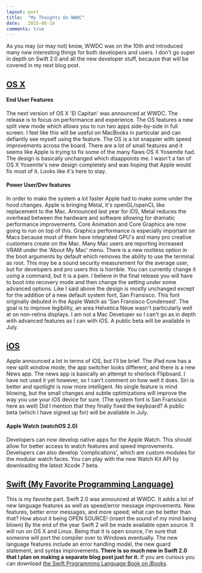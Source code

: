 ```yaml
---
layout: post
title:  "My Thoughts On WWDC"
date:   2015-06-16
comments: true
---
```


<p class="intro">As you may (or may not) know, WWDC was on the 10th and introduced many new interesting things for both developers and users. I don't go super in depth on Swift 2.0 and all the new developer stuff, because that will be covered in my next blog post.</p>

## [OS X](http://www.apple.com/osx/elcapitan-preview/)

#### End User Features
The next version of OS X 'El Capitan' was announced at WWDC. The release is to focus on performance and experience. The OS features a new split view mode which allows you to run two apps side-by-side in full screen. I feel like this will be useful on MacBooks in particular and can defiantly see myself using the feature. The OS is a lot snappier with speed improvements across the board. There are a lot of small features and it seems like Apple is trying to fix some of the many flaws OS X Yosemite had. The design is basically unchanged which disappoints me. I wasn't a fan of OS X Yosemite's new design completely and was hoping that Apple would fix most of it. Looks like it's here to stay.

#### Power User/Dev features
In order to make the system a lot faster Apple had to make some under the hood changes. Apple is bringing Metal, it's openGL/openCL like replacement to the Mac. Announced last year for iOS, Metal reduces the overhead between the hardware and software allowing for dramatic performance improvements. Core Animation and Core Graphics are now going to run on top of this. Graphics performance is especially important on Macs because most of them have integrated GPU's and many pro creative customers create on the Mac. Many Mac users are reporting increased VRAM under the 'About My Mac' menu. There is a new rootless option in the boot arguments by default which removes the ability to use the terminal as root. This may be a sound security measurement for the average user, but for developers and pro users this is horrible. You can currently change it using a command, but it is a pain. I believe in the final release you will have to boot into recovery mode and then change the setting under some advanced options. Like I said above the design is mostly unchanged except for the addition of a new default system font, San Fransisco. This font originally debuted in the Apple Watch as 'San Fransisco Condensed'. The goal is to improve legibility, an area Helvetica Neue wasn't particularly well at on non-retina displays. I am not a Mac Developer so I can't go as in depth with advanced features as I can with iOS. A public beta will be available in July.

## [iOS](http://www.apple.com/ios/ios9-preview/)

Apple announced a lot in terms of iOS, but I'll be brief. The iPad now has a new split window mode, the app switcher looks different, and there is a new News app. The news app is basically an attempt to sherlock Flipboard. I have not used it yet however, so I can't comment on how well it does. Siri is better and spotlight is now more intelligent. No single feature is mind blowing, but the small changes and subtle optimizations will improve the way you use your iOS device for sure. (The system font is San Fransisco here as well) Did I mention that they finally fixed the keyboard? A public beta (which I have signed up for) will be available in July.


#### Apple Watch (watchOS 2.0)

Developers can now develop native apps for the Apple Watch. This should allow for better access to watch features and speed improvements. Developers can also develop 'complications', which are custom modules for the modular watch faces. You can play with the new Watch Kit API by downloading the latest Xcode 7 beta.

## [Swift (My Favorite Programming Language)](https://itun.es/us/k5SW7.l)
This is my favorite part. Swift 2.0 was announced at WWDC. It adds a lot of new language features as well as speed/error message improvements. New features, better error messages, and more speed; what can be better than that? How about it being OPEN SOURCE! (insert the sound of my mind being blown) By the end of the year Swift 2 will be made available open source. It will run on OS X and Linux. Being that it is open source, I'm sure that someone will port the compiler over to Windows eventually. The new language features include an error handling model, the new guard statement, and syntax improvements.<b> There is so much new in Swift 2.0 that I plan on making a separate blog post just for it.</b> If you are curious you can download [the Swift Programming Language Book on iBooks](https://itun.es/us/k5SW7.l).
